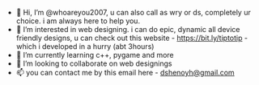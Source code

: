 - 👋 Hi, I’m @whoareyou2007, u can also call as wry or ds, completely ur choice. i am always here to help you.
- 👀 I’m interested in web designing. i can do epic, dynamic all device friendly designs, u can check out this website - https://bit.ly/tiptotip - which i developed in a hurry (abt 3hours)
- 🌱 I’m currently learning c++, pygame and more
- 💞️ I’m looking to collaborate on web designings
- 📫 you can contact me by this email here - dshenoyh@gmail.com

<!---
whoareyou2007/whoareyou2007 is a ✨ special ✨ repository because its `README.md` (this file) appears on your GitHub profile.
You can click the Preview link to take a look at your changes.
--->
